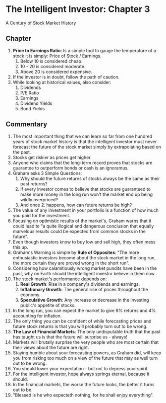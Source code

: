 # The Intelligent Investor: Chapter 3 
A Century of Stock Market History

## Chapter
1. __Price to Earnings Ratio__: Is a simple tool to gauge the temperature of a stock it is simply: Price of Stock / Earnings. 
   1. Below 10 is considered cheap.
   2. 10 - 20 is considered moderate.
   3. Above 20 is considered expensive.
2. If the investor is in doubt, follow the path of caution.
3. While looking at historical values, also consider:
   1. Dividends
   2. P/E Ratio
   3. Earnings
   4. Dividend Yields
   5. Bond Yields

## Commentary
1. The most important thing that we can learn so far from one hundred years of stock market history is that the intelligent investor must never forecast the future of the stock market simply by extrapolating based on the past.
2. Stocks get riskier as prices get higher.
3. Anyone who claims that the long-term record proves that stocks are guarantee to outperform bonds or cash is an ignoramus. 
4. Graham asks 3 Simple Questions:
   1. Why should the future returns of stocks always be the same as their past returns?
   2. If every investor comes to believe that stocks are guaranteed to make more money in the long run won't the market end up being wildly overpriced?
   3. And once 2. happens, how can future returns be high?
5. The value of any investment in your portfolio is a function of how much you paid for the investment. 
6. Focusing on optimistic results of the market's, Graham warns that it could lead to "a quite illogical and dangerous conclusion that equally marvelous results could be expected from common stocks in the future".
7. Even though investors know to buy low and sell high, they often mess this up. 
8. Graham's Warning is simple by __Rule of Opposites__: "The more enthusiastic investors become about the stock market in the long run, the more certain they are proved wrong in the short run".
9. Considering how calamitiously wrong market pundits have been in the past, why on Earth should the intelligent investor believe in them now.
10. The stock market's performance depends on:
    1.  __Real Growth__: Rise in a company's dividends and earnings.
    2.  __Inflationary Growth__: The general rise of prices throughout the economy. 
    3.  __Speculative Growth__: Any increase or decrease in the investing public's appetite of stocks.
11. In the long run, you can expect the market to give 6% returns and 4% accounting for inflation.
12. The only thing you can be confident of while forecasting prices and future stock returns is that you will probably turn out to be wrong. 
13. __The Law of Financial Markets__: The only undisputable truth that the past has taught us is that the future will surprise us - always!
14. Markets will brutally surprise the very people who are most certain that their views about the future are right.
15. Staying humble about your forecasting powers, as Graham did, will keep you from risking too much on a view of the future that may as well turn out to be wrong. 
16. You should lower your expectation - but not to depress your spirit. 
17. For the intelligent investor, hope always springs eternal, because it should. 
18. In the financial markets, the worse the future looks, the better it turns out to be. 
19. "Blessed is he who expecteth nothing, for he shall enjoy everything".